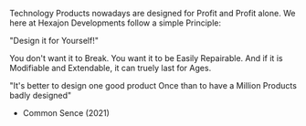 Technology Products nowadays are designed for Profit and Profit alone.
We here at Hexajon Developments follow a simple Principle:


"Design it for Yourself!"


You don't want it to Break.
You want it to be Easily Repairable.
And if it is Modifiable and Extendable,
it can truely last for Ages.

"It's better to design one good product Once than to have a Million Products badly designed" 
- Common Sence (2021)
